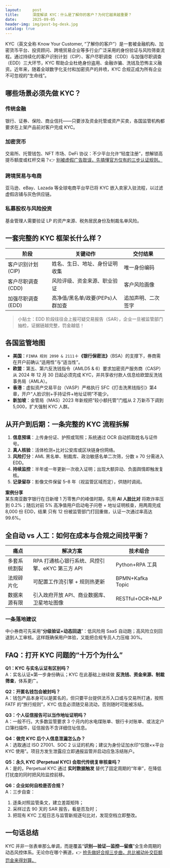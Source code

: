 ```yaml
---
layout:     post
title:      深度解读 KYC：什么是了解你的客户？为何它越来越重要？
date:       2025-09-05
header-img: img/post-bg-desk.jpg
catalog: true
---
```


KYC（英文全称 Know Your Customer, “了解你的客户”）是一套被金融机构、加密货币平台、投资顾问、跨境贸易企业等多行业广泛采用的身份验证与风险筛查流程。通过持续化的客户识别计划（CIP）、客户尽职调查（CDD）与加强尽职调查（EDD）三大环节，KYC 帮助企业杜绝身份盗用、金融诈骗、洗钱及恐怖主义融资。近年来，随着全球数字化支付和加密资产的井喷，KYC 合规正成为所有企业不可忽视的“生命线”。

## 哪些场景必须先做 KYC？

### 传统金融
银行、证券、保险、商业信托——只要涉及资金托管或资产买卖，各国监管机构都要求在上架产品前对客户完成 KYC。

### 加密货币
交易所、托管钱包、NFT 市场、DeFi 协议：不少平台允许“轻度注册”，想解锁高提币额度或杠杆交易？👉 [别被虚假广告耽误，先搞懂官方仅有的三步认证规则。](https://okxdog.com/)

### 跨境贸易与电商
亚马逊、eBay、Lazada 等全球电商平台早已将 KYC 嵌入卖家入驻流程，以过滤虚假店铺与灰色供应链。

### 私募股权与风险投资
基金管理人需要验证 LP 的资产来源、税务居民身份及制裁名单风险。

## 一套完整的 KYC 框架长什么样？

| 阶段 | 关键动作 | 交付结果 |
|---|---|---|
| 客户识别计划(CIP) | 姓名、生日、地址、身份证明收集 | 唯一身份编码 |
| 客户尽职调查(CDD) | 风险评级、资金来源、职业验证 | 客户风险画像 |
| 加强尽职调查(EDD) | 高净值/黑名单/政要(PEPs)人群加查 | 追加声明、二次签字 |

> 小贴士：EDD 阶段往往会上报可疑交易报告（SAR），企业一旦被监管部门抽检，证据链越完整，罚金越低！

## 各国监管地图

- **美国**：`FINRA 规则 2090 & 2111`＋**《银行保密法》**（BSA）的支撑下，券商需在开户前确认“适用性”与“适当性”。
- **欧盟**：第五、第六反洗钱指令（AMLD5 & 6）要求加密资产服务商（CASP）从 2024 年 12 月 30 日起必须完成 KYC，并共享收付款人信息给欧盟反洗钱事务局（AMLA）。
- **香港**：虚拟资产交易平台（VASP）严格执行 SFC《打击洗黑钱指引》第4章，开户“人脸识别+手持证件+地址证明”不能少。
- **新加坡**：金管局（MAS）2023 年新规把“较小额托管”门槛从 2 万新币下调到 5,000，扩大强制 KYC 人群。

## 从开户到后期：一条完整的 KYC 流程拆解

1. **信息预填**：上传身份证、护照或驾照；系统通过 OCR 自动抓取姓名与证件号。  
2. **真人核验**：活体检测+比对公安库或区块链身份网络。  
3. **风险打分**：AML 黑名单、制裁库、政治敏感名单二次筛，分数 ≥ 70 分需进入 EDD。  
4. **持续监控**：半年或一年更新一次收入证明；出现大额异动、负面舆情即触发复核。  
5. **记录留存**：影像文件保留 5–8 年（视监管区域而定），供随时调阅。

**案例分享**  
某东南亚数字银行在日新增 1 万零售户的峰值时期，先用 **AI 人脸比对** 将欺诈率压到 0.2%；随后对前 5% 高净值用户启动电子问卷 + 地址证明核查，用两周完成 8,000 份 EDD，结果 只有 12 份被监管部门打回重做，认证一次通过率高达 99.6%。

## 全自动 vs 人工：如何在成本与合规之间找平衡？

| 痛点 | 解决方案 | 技术组合 |
|---|---|---|
| 多套系统割裂 | RPA 打通核心银行系统、风控引擎、eKYC 第三方 API | Python+RPA 工具 |
| 法规碎片化 | 可配置工作流引擎 + 规则热更新 | BPMN+Kafka Topic |
| 数据来源有限 | 引入政府开放 API、商业数据库、卫星地址图像 | RESTful+OCR+NLP |

### 一条落地建议
中小券商可先采用“**分级验证+动态回退**”：低风险用 SaaS 自动跑；高风险立刻回退到人工审核。这样既确保用户体验，又能把合规专员人力压缩 30%。

## FAQ：打开 KYC 问题的“十万个为什么”

**Q1：KYC 与实名认证有区别吗？**  
A：实名认证≈第一步身份确认；KYC 在此基础上继续做 **反洗钱、资金来源、制裁筛查**，体系更广。

**Q2：开匿名钱包会被封吗？**  
A：钱包产品本身可以是匿名的，但只要平台提供法币入口或与交易所打通，按照 FATF 的“旅行规则”，KYC 信息必须随交易流动，否则随时可能被冻结。

**Q3：个人征信报告可以当作地址证明吗？**  
A：一般不行。大多数监管要求 3 个月内的水电煤账单、银行卡对账单、或法定户口簿扫描件，征信报告不含详细住址信息。

**Q4：做完 KYC 后个人信息泄漏怎么办？**  
A：选取通过 ISO 27001、SOC 2 认证的机构；建议为身份证加水印“仅限××平台 KYC 使用”。项目方发生泄露应立即通报监管并启动应急冻结账户。

**Q5：永久 KYC (Perpetual KYC) 会取代传统复审核查吗？**  
A：是的，Perpetual KYC 通过 **实时数据触发** 替代了固定周期的“年审”，在降低打扰度的同时把风险监控前移。

**Q6：企业如何自检是否合规？**  
A：三步自查：  
1. 逐条对照监管条文，建立差距矩阵；  
2. 采样过去 90 天的 SAR 报告，看是否及时；  
3. 把现有 KYC 工程日志与监管新规逐句比对，发现空档立即整改。

## 一句话总结

KYC 并非一张表单那么单调，而是覆盖“**识别—验证—监控—留痕**”全生命周期的动态风控体系。无论你在哪个赛道，👉 [抢先做好合规三步曲，总比被动补交巨额罚金来得划算。](https://okxdog.com/)